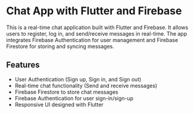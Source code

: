 # Chat App with Flutter and Firebase

This is a real-time chat application built with Flutter and Firebase. It allows users to register, log in, and send/receive messages in real-time. The app integrates Firebase Authentication for user management and Firebase Firestore for storing and syncing messages.

## Features

- User Authentication (Sign up, Sign in, and Sign out)
- Real-time chat functionality (Send and receive messages)
- Firebase Firestore to store chat messages
- Firebase Authentication for user sign-in/sign-up
- Responsive UI designed with Flutter
 
